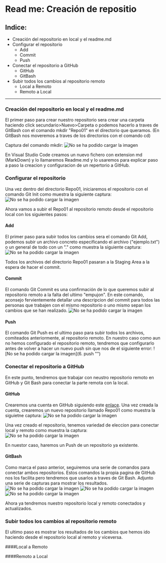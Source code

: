 # Read me: Creación de repositio

## Indice: 
* Creación del repositorio en local y el readme.md
* Configurar el repositorio
  * Add
  * Commit
  * Push
* Conectar el repositorio a GitHub
  * GitHub
  * GitBash
* Subir todos los cambios al repositorio remoto
  * Local a Remoto
  * Remoto a Local
  
 ---
  ### Creación del repositorio en local y el readme.md
  El primer paso para crear nuestro repositorio sera crear una carpeta haciendo click secundario>Nuevo>Carpeta o podemos 
  hacerlo a traves de GitBash con el comando mkdir "Repo01" en el directorio que queramos. (En GitBash nos moveremos a traves de los directorios con el comando cd)
  
  Captura del comando mkdir: 
  ![No se ha podido cargar la imagen](1.mkdir "")
  
  En Visual Studio Code creamos un nuevo fichero con extension md (MarkDown) y lo llamaremos Readme.md y lo usaremos para explicar paso a paso la creacion 
  y configuracion de un repertorio a GitHub. 
  
  ### Configurar el repositorio
  Una vez dentro del directorio Repo01, iniciaremos el repositorio con el comando Git Init como muestra la siguiente captura: 
  ![No se ha podido cargar la imagen](2.init "")
  
  Ahora vamos a subir el Repo01 al repositorio remoto desde el repositorio local con los siguientes pasos: 
  #### Add
  El primer paso para subir todos los cambios sera el comando Git Add, podemos subir un archivo concreto especificando el archivo ("ejemplo.txt") o un general de 
  todo con un "." como muestra la siguiente captura: 
  ![No se ha podido cargar la imagen](3.add "")
  
  Todos los archivos del directorio Repo01 pasaran a la Staging Area a la espera de hacer el commit. 
  
  #### Commit
  El comando Git Commit es una confirmación de lo que queremos subir al repositorio remoto a la falta del ultimo "empujon". En este comando, aconsejo fervientemente 
  detallar una descripcion del commit para todos las personas que trabajen con el mismo repositorio o uno mismo sepan los cambios que se han realizado. 
  ![No se ha podido cargar la imagen](5.commit "")
  
  #### Push
  El comando Git Push es el ultimo paso para subir todos los archivos, comiteados anteriormente,  al repositorio remoto. En nuestro caso como aun no hemos configurado 
  el repositorio remoto, tendremos que configurarlo antes de volver a hacer un nuevo push sin que nos de el siguiente error: 
  ![No se ha podido cargar la imagen](6. push "")
  
  ### Conectar el repositorio a GitHub
  En este punto, tendremos que trabajar con neustro repositorio remoto en GitHub y Git Bash para conectar la parte remota con la local. 
  #### GitHub
  Crearemos una cuenta en GitHub siguiendo este [enlace](https://github.com/signup?ref_cta=Sign+up&ref_loc=header+logged+out&ref_page=%2F&source=header-home). Una 
  vez creada la cuenta, crearemos un nuevo repositorio llamado Repo01 como muestra la siguietne captura: 
  ![No se ha podido cargar la imagen](10. "")
  
  Una vez creado el repositorio, tenemos variedad de eleccion para conectar local y remoto como muestra la captura: 
  ![No se ha podido cargar la imagen](11. "")
  
  En nuestor caso, haremos un Push de un repositorio ya existente. 
  
  #### GitBash
  Como marca el paso anterior, seguiremos una serie de comandos para conectar ambos repositorios. Estos comandos la propia pagina de GitHub nos los facilita
  pero tendremos que usarlos a traves de Git Bash. Adjunto una serie de capturas para mostrar los resultados. 
  ![No se ha podido cargar la imagen](7. "")
  ![No se ha podido cargar la imagen](8. "")
  ![No se ha podido cargar la imagen](9. "")
  
  Ahora ya tendremos nuestro repositorio local y remoto conectados y actualizados. 
  
  ### Subir todos los cambios al repositorio remoto
  El ultimo paso es mostrar los resultados de los cambios que hemos ido haciendo desde el repositorio local al remoto y viceversa. 
  
  ####Local a Remoto
  
  
  ####Remoto a Local
  
  
